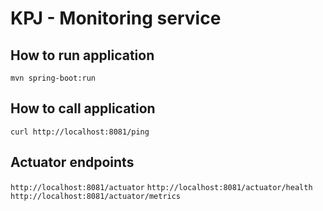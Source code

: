 # KPJ - Monitoring service

## How to run application
`mvn spring-boot:run`

## How to call application
`curl http://localhost:8081/ping`

## Actuator endpoints
`http://localhost:8081/actuator`
`http://localhost:8081/actuator/health`
`http://localhost:8081/actuator/metrics`

